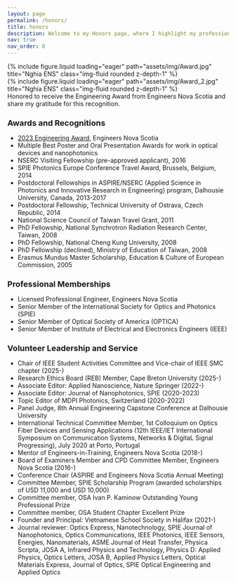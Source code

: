 ```yaml
---
layout: page
permalink: /honors/
title: honors
description: Welcome to my Honors page, where I highlight my professional achievements and meaningful contributions to the engineering, scientific and local communities.
nav: true
nav_order: 8
---
```

<div class="row">
    <div class="col-sm mt-3 mt-md-0">
        {% include figure.liquid loading="eager" path="assets/img/Award.jpg" title="Nghia ENS" class="img-fluid rounded z-depth-1" %}
    </div>
    <div class="col-sm mt-3 mt-md-0">
        {% include figure.liquid loading="eager" path="assets/img/Award_2.jpg" title="Nghia ENS" class="img-fluid rounded z-depth-1" %}
    </div>
</div>
<div class="caption">
    Honored to receive the Engineering Award from Engineers Nova Scotia and share my gratitude for this recognition.
</div>

<h3 style="font-size: 18px; margin-bottom: 15px;  margin-top: 25px;"><strong> Awards and Recognitions </strong></h3>
<ul>
    <li> <a href="https://engineersnovascotia.ca/news/view/?news.id=254">2023 Engineering Award</a>, Engineers Nova Scotia </li>
    <li> Multiple Best Poster and Oral Presentation Awards for work in optical devices and nanophotonics </li>
    <li> NSERC Visiting Fellowship (pre-approved applicant), 2016 </li>
    <li> SPIE Photonics Europe Conference Travel Award, Brussels, Belgium, 2014 </li>
    <li> Postdoctoral Fellowships in ASPIRE/NSERC (Applied Science in Photonics and Innovative Research in Engineering) program, Dalhousie University, Canada, 2013-2017</li>
    <li> Postdoctoral Fellowship, Technical University of Ostrava, Czech Republic, 2014</li>
    <li> National Science Council of Taiwan Travel Grant, 2011 </li>
    <li> PhD Fellowship, National Synchrotron Radiation Research Center, Taiwan, 2008 </li>
    <li> PhD Fellowship, National Cheng Kung University, 2008 </li>
    <li> PhD Fellowship (declined), Ministry of Education of Taiwan, 2008 </li>
    <li> Erasmus Mundus Master Scholarship, Education & Culture of European Commission, 2005 </li>
</ul>
<h3 style="font-size: 18px; margin-bottom: 15px;  margin-top: 25px;"><strong> Professional Memberships </strong></h3>
<ul>
    <li> Licensed Professional Engineer, Engineers Nova Scotia </li>
    <li> Senior Member of the International Society for Optics and Photonics (SPIE) </li>
    <li> Senior Member of Optical Society of America (OPTICA) </li>
    <li> Senior Member of Institute of Electrical and Electronics Engineers (IEEE) </li>
</ul>

<h3 style="font-size: 18px; margin-bottom: 15px;  margin-top: 25px;"><strong> Volunteer Leadership and Service </strong></h3>
<ul>
    <li> Chair of IEEE Student Activities Committee and Vice-chair of IEEE SMC chapter (2025-) </li>
    <li> Research Ethics Board (REB) Member, Cape Breton University (2025-) </li>
    <li> Associate Editor: Applied Nanoscience, Nature Springer (2022-) </li>
    <li> Associate Editor: Journal of Nanophotonics, SPIE (2020-2023) </li>
    <li> Topic Editor of MDPI Photonics, Switzerland (2020-2022)
    <li> Panel Judge, 8th Annual Engineering Capstone Conference at Dalhousie University </li>
    <li> International Technical Committee Member, 1st Colloquium on Optics Fiber Devices and Sensing Applications (12th IEEE/IET International Symposium on Communication Systems, Networks & DigitaL Signal Progressing), July 2020 at Porto, Portugal </li>
    <li> Mentor of Engineers-in-Training, Engineers Nova Scotia (2018-) </li>
    <li> Board of Examiners Member and CPD Committee Member, Engineers Nova Scotia (2016-) </li>
    <li> Conference Chair (ASPIRE and Engineers Nova Scotia Annual Meeting) </li>
    <li> Committee Member, SPIE Scholarship Program (awarded scholarships of USD 11,000 and USD 10,000) </li>
    <li> Committee member, OSA Ivan P. Kaminow Outstanding Young Professional Prize </li>
    <li> Committee member, OSA Student Chapter Excellent Prize </li>
    <li> Founder and Principal: Vietnamese School Society in Halifax (2021-)
    <li> Journal reviewer: Optics Express, Nanotechnology, SPIE Journal of Nanophotonics, Optics Communications, IEEE Photonics, IEEE Sensors, Energies, Nanomaterials, ASME Journal of Heat Transfer, Physica Scripta, JOSA A, Infrared Physics and Technology, Physics D: Applied Physics, Optics Letters, JOSA B, Applied Physics Letters, Optical Materials Express, Journal of Optics, SPIE Optical Engineering and Applied Optics </li>
